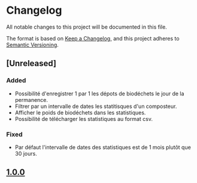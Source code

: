 # Changelog

All notable changes to this project will be documented in this file.

The format is based on [Keep a Changelog](https://keepachangelog.com/en/1.0.0/),
and this project adheres to [Semantic Versioning](https://semver.org/spec/v2.0.0.html).

## [Unreleased]

### Added

- Possibilité d'enregistrer 1 par 1 les dépots de biodéchets le jour de la permanence.
- Filtrer par un intervalle de dates les statitisques d'un composteur.
- Afficher le poids de biodéchets dans les statistiques.
- Possibilité de télécharger les statistiques au format csv.

### Fixed

- Par défaut l'intervalle de dates des statistiques est de 1 mois plutôt que 30 jours.

## [1.0.0]

[1.0.0]: https://github.com/compostri/pom-e/tree/2d2eef23cc6d5a045075e77c3118c44341460d88
